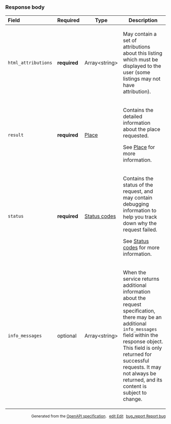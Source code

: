 <!--- This is a generated file, do not edit! -->
<!--- [START maps_http_schema_placesdetailsresponse] -->
<h3 class="schema-object" id="PlacesDetailsResponse">Response body</h3>

| Field               | Required     | Type                                                | Description                                                                                                                                                                                                                                                                                                                                              |
| :------------------ | ------------ | --------------------------------------------------- | -------------------------------------------------------------------------------------------------------------------------------------------------------------------------------------------------------------------------------------------------------------------------------------------------------------------------------------------------------- |
| `html_attributions` | **required** | Array&lt;string&gt;                                 | <div class="nonref-property-description"><p>May contain a set of attributions about this listing which must be displayed to the user (some listings may not have attribution).</p></div>                                                                                                                                                                 |
| `result`            | **required** | [Place](#Place "Place")                             | <div class="ref-property-description"><p>Contains the detailed information about the place requested.</p><p>See <a href="#Place">Place</a> for more information.</div>                                                                                                                                                                                   |
| `status`            | **required** | [Status codes](#PlacesDetailsStatus "Status codes") | <div class="ref-property-description"><p>Contains the status of the request, and may contain debugging information to help you track down why the request failed.</p><p>See <a href="#PlacesDetailsStatus">Status codes</a> for more information.</div>                                                                                                  |
| `info_messages`     | optional     | Array&lt;string&gt;                                 | <div class="nonref-property-description"><p>When the service returns additional information about the request specification, there may be an additional <code>info_messages</code> field within the response object. This field is only returned for successful requests. It may not always be returned, and its content is subject to change.</p></div> |

<p style="text-align: right; font-size: smaller;">Generated from the <a class="gc-analytics-event" data-category="GMP" data-label="openapi-github" href="https://github.com/googlemaps/openapi-specification" title="Google Maps Platform OpenAPI Specification" class="external">OpenAPI specification</a>.
<a class="gc-analytics-event" data-category="GMP" data-label="openapi-github" style="margin-left: 5px;" href="https://github.com/googlemaps/openapi-specification/blob/main/specification/schemas/PlacesDetailsResponse.yml" title="Edit on GitHub"><span class="material-icons">edit</span> Edit</a>
<a class="gc-analytics-event" data-category="GMP" data-label="openapi-github" style="margin-left: 5px;" href="https://github.com/googlemaps/openapi-specification/issues/new?assignees=&labels=type%3A+bug%2C+triage+me&template=bug_report.md&title=[schemas] Bug - PlacesDetailsResponse" title="File bug for schemas on GitHub"><span class="material-icons">bug_report</span> Report bug</a>
</p>

<!--- [END maps_http_schema_placesdetailsresponse] -->
